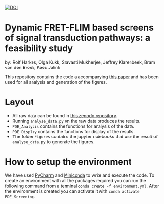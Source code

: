 [![DOI](https://zenodo.org/badge/DOI/10.5281/zenodo.4746173.svg)](https://doi.org/10.5281/zenodo.4746173)
# Dynamic FRET-FLIM based screens of signal transduction pathways: a feasibility study
by: Rolf Harkes, Olga Kukk, Sravasti Mukherjee, Jeffrey Klarenbeek, Bram van den Broek, Kees Jalink


This repository contains the code a accompanying [this paper](https://www.google.com) and has been used for all analysis and generation of the figures.

# Layout
* All raw data can be found in [this zenodo repository](https://zenodo.org/record/4746173).
* Running `analyse_data.py` on the raw data produces the results.
* `PDE_Analysis` contains the functions for analysis of the data.
* `PDE_Display` contains the functions for display of the results.
* The folder `Figures` contains the jupyter notebooks that use the result of `analyse_data.py` to generate the figures.

# How to setup the environment
We have used [PyCharm](https://www.jetbrains.com/pycharm/) and [Miniconda](https://docs.conda.io/en/latest/miniconda.html) to write and execute the code. 
To create an environment with all the packages required you can run the following command from a terminal `conda create -f environment.yml`.
After the environment is created you can activate it with `conda activate PDE_Screening`.
